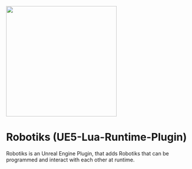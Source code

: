 <img src="https://i.ibb.co/jzxFP6K/LR-Logo.jpg"  width="300" height="300">

# Robotiks (UE5-Lua-Runtime-Plugin)

Robotiks is an Unreal Engine Plugin, that adds Robotiks that can be programmed and interact with each other at runtime.
